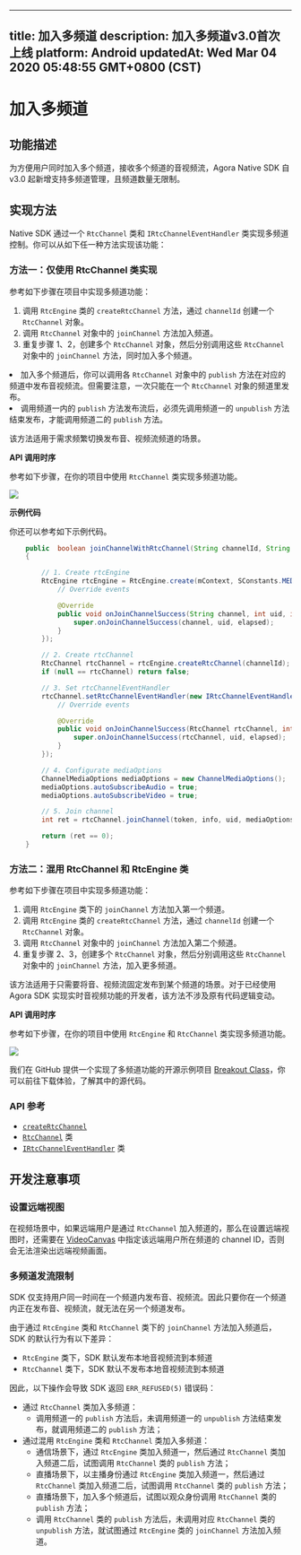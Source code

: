 
---
title: 加入多频道
description: 加入多频道v3.0首次上线
platform: Android
updatedAt: Wed Mar 04 2020 05:48:55 GMT+0800 (CST)
---
# 加入多频道
## 功能描述

为方便用户同时加入多个频道，接收多个频道的音视频流，Agora Native SDK 自 v3.0 起新增支持多频道管理，且频道数量无限制。

## 实现方法
Native SDK 通过一个 `RtcChannel` 类和 `IRtcChannelEventHandler` 类实现多频道控制。你可以从如下任一种方法实现该功能：

### 方法一：仅使用 RtcChannel 类实现

参考如下步骤在项目中实现多频道功能：

1. 调用 `RtcEngine` 类的 `createRtcChannel` 方法，通过 `channelId` 创建一个 `RtcChannel` 对象。
2. 调用 `RtcChannel` 对象中的 `joinChannel` 方法加入频道。
3. 重复步骤 1、2，创建多个 `RtcChannel` 对象，然后分别调用这些 `RtcChannel` 对象中的 `joinChannel` 方法，同时加入多个频道。

<div class="alert note">
	<li>加入多个频道后，你可以调用各 <code>RtcChannel</code> 对象中的 <code>publish</code> 方法在对应的频道中发布音视频流。但需要注意，一次只能在一个 <code>RtcChannel</code> 对象的频道里发布。
	<li>调用频道一内的 <code>publish</code> 方法发布流后，必须先调用频道一的 <code>unpublish</code> 方法结束发布，才能调用频道二的 <code>publish</code> 方法。</div>

该方法适用于需求频繁切换发布音、视频流频道的场景。

**API 调用时序**

参考如下步骤，在你的项目中使用 `RtcChannel` 类实现多频道功能。

![](https://web-cdn.agora.io/docs-files/1575868780563)

**示例代码**

你还可以参考如下示例代码。

```Java
    public  boolean joinChannelWithRtcChannel(String channelId, String token, String info, int uid)
    {

        // 1. Create rtcEngine
        RtcEngine rtcEngine = RtcEngine.create(mContext, SConstants.MEDIA_APP_ID, new IRtcEngineEventHandler() {
            // Override events

            @Override
            public void onJoinChannelSuccess(String channel, int uid, int elapsed) {
                super.onJoinChannelSuccess(channel, uid, elapsed);
            }
        });

        // 2. Create rtcChannel
        RtcChannel rtcChannel = rtcEngine.createRtcChannel(channelId);
        if (null == rtcChannel) return false;

        // 3. Set rtcChannelEventHandler
        rtcChannel.setRtcChannelEventHandler(new IRtcChannelEventHandler() {
            // Override events

            @Override
            public void onJoinChannelSuccess(RtcChannel rtcChannel, int uid, int elapsed) {
                super.onJoinChannelSuccess(rtcChannel, uid, elapsed);
            }
        });

        // 4. Configurate mediaOptions
        ChannelMediaOptions mediaOptions = new ChannelMediaOptions();
        mediaOptions.autoSubscribeAudio = true;
        mediaOptions.autoSubscribeVideo = true;

        // 5. Join channel
        int ret = rtcChannel.joinChannel(token, info, uid, mediaOptions);

        return (ret == 0);
    }
```

### 方法二：混用 RtcChannel 和 RtcEngine 类

参考如下步骤在项目中实现多频道功能：

1. 调用 `RtcEngine` 类下的 `joinChannel` 方法加入第一个频道。
2. 调用 `RtcEngine` 类的 `createRtcChannel` 方法，通过 `channelId` 创建一个 `RtcChannel` 对象。
3. 调用 `RtcChannel` 对象中的 `joinChannel` 方法加入第二个频道。
4. 重复步骤 2、3，创建多个 `RtcChannel` 对象，然后分别调用这些 `RtcChannel` 对象中的 `joinChannel` 方法，加入更多频道。

该方法适用于只需要将音、视频流固定发布到某个频道的场景。对于已经使用 Agora SDK 实现实时音视频功能的开发者，该方法不涉及原有代码逻辑变动。

**API 调用时序**

参考如下步骤，在你的项目中使用 `RtcEngine` 和 `RtcChannel` 类实现多频道功能。

![](https://web-cdn.agora.io/docs-files/1575868802804)

我们在 GitHub 提供一个实现了多频道功能的开源示例项目 [Breakout Class](https://github.com/AgoraIO-Usecase/Breakout-Class/tree/master/breakout-android)，你可以前往下载体验，了解其中的源代码。

### API 参考

- [`createRtcChannel`](https://docs.agora.io/cn/Audio%20Broadcast/API%20Reference/java/v3.0.0/classio_1_1agora_1_1rtc_1_1_rtc_engine.html#a9eb0770851a8ba489564f72f9b280bca)
- [`RtcChannel`](https://docs.agora.io/cn/Audio%20Broadcast/API%20Reference/java/v3.0.0/classio_1_1agora_1_1rtc_1_1_rtc_channel.html) 类
- [`IRtcChannelEventHandler`](https://docs.agora.io/cn/Audio%20Broadcast/API%20Reference/java/v3.0.0/classio_1_1agora_1_1rtc_1_1_i_rtc_channel_event_handler.html) 类

## 开发注意事项

### 设置远端视图

在视频场景中，如果远端用户是通过 `RtcChannel` 加入频道的，那么在设置远端视图时，还需要在 [VideoCanvas](https://docs.agora.io/cn/Audio%20Broadcast/API%20Reference/java/v3.0.0/classio_1_1agora_1_1rtc_1_1video_1_1_video_canvas.html)  中指定该远端用户所在频道的 channel ID，否则会无法渲染出远端视频画面。

### 多频道发流限制

SDK 仅支持用户同一时间在一个频道内发布音、视频流。因此只要你在一个频道内正在发布音、视频流，就无法在另一个频道发布。

由于通过 `RtcEngine` 类和 `RtcChannel` 类下的 `joinChannel` 方法加入频道后，SDK 的默认行为有以下差异：

- `RtcEngine` 类下，SDK 默认发布本地音视频流到本频道
- `RtcChannel` 类下，SDK 默认不发布本地音视频流到本频道

因此，以下操作会导致 SDK 返回 `ERR_REFUSED(5)` 错误码：

- 通过 `RtcChannel` 类加入多频道：
  - 调用频道一的 `publish` 方法后，未调用频道一的 `unpublish` 方法结束发布，就调用频道二的 `publish` 方法；
- 通过混用 `RtcEngine` 类和 `RtcChannel` 类加入多频道：
  - 通信场景下，通过 `RtcEngine` 类加入频道一，然后通过 `RtcChannel` 类加入频道二后，试图调用 `RtcChannel` 类的 `publish` 方法；
  - 直播场景下，以主播身份通过 `RtcEngine` 类加入频道一，然后通过 `RtcChannel` 类加入频道二后，试图调用 `RtcChannel` 类的 `publish` 方法；
  - 直播场景下，加入多个频道后，试图以观众身份调用 `RtcChannel` 类的 `publish` 方法；
  - 调用 `RtcChannel` 类的 `publish` 方法后，未调用对应 `RtcChannel` 类的 `unpublish` 方法，就试图通过 `RtcEngine` 类的 `joinChannel` 方法加入频道。



